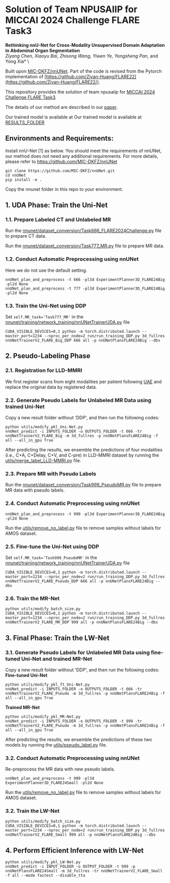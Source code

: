 # Solution of Team NPUSAIIP for MICCAI 2024 Challenge FLARE Task3
**Rethinking nnU-Net for Cross-Modality Unsupervised Domain Adaptation in Abdominal Organ Segmentation** \
*Ziyang Chen, Xiaoyu Bai, Zhisong Wang, Yiwen Ye, Yongsheng Pan*, and Yong Xia* \

Built upon [MIC-DKFZ/nnUNet](https://github.com/MIC-DKFZ/nnUNet).
Part of the code is revised from the Pytorch implementation of [https://github.com/Ziyan-Huang/FLARE22](https://github.com/Ziyan-Huang/FLARE22/).

This repository provides the solution of team npusaiip for [MICCAI 2024 Challenge FLARE Task3](https://www.codabench.org/competitions/2296/). 

The details of our method are described in our [paper](https://openreview.net/forum?id=dI5SeoVkV5). 

Our trained model is available at Our trained model is available at [RESULTS_FOLDER](./RESULTS_FOLDER)

## Environments and Requirements:
Install nnU-Net [1] as below. You should meet the requirements of nnUNet, our method does not need any additional requirements. For more details, please refer to https://github.com/MIC-DKFZ/nnUNet
```
git clone https://github.com/MIC-DKFZ/nnUNet.git
cd nnUNet
pip install -e .
```
Copy the nnunet folder in this repo to your environment.

## 1. UDA Phase: Train the Uni-Net
### 1.1. Prepare Labeled CT and Unlabeled MR
Run the [nnunet/dataset_conversion/Task666_FLARE2024Challenge.py](./nnunet/dataset_conversion/Task666_FLARE2024Challenge.py) file to prepare CT data.

Run the [nnunet/dataset_conversion/Task777_MR.py](./nnunet/dataset_conversion/Task777_MR.py) file to prepare MR data.

### 1.2. Conduct Automatic Preprocessing using nnUNet
Here we do not use the default setting.
```
nnUNet_plan_and_preprocess -t 666 -pl3d ExperimentPlanner3D_FLARE24Big -pl2d None
nnUNet_plan_and_preprocess -t 777 -pl3d ExperimentPlanner3D_FLARE24Big -pl2d None
```

### 1.3. Train the Uni-Net using DDP
Set ```self.MR_task='Task777_MR'``` in the [nnunet/training/network_training/nnUNetTrainerUDA.py](./nnunet/training/network_training/nnUNetTrainerUDA.py) file
```
CUDA_VISIBLE_DEVICES=0,1 python -m torch.distributed.launch --master_port=1234 --nproc_per_node=2 run/run_training_DDP.py 3d_fullres nnUNetTrainerV2_FLARE_Big_DDP 666 all -p nnUNetPlansFLARE24Big --dbs
```

## 2. Pseudo-Labeling Phase
### 2.1. Registration for LLD-MMRI
We first register scans from eight modalities per patient following [UAE](https://github.com/alibaba-damo-academy/self-supervised-anatomical-embedding-v2/) and replace the original data by registered data.

### 2.2. Generate Pseudo Labels for Unlabeled MR Data using trained Uni-Net
Copy a new result folder without 'DDP', and then run the following codes:
```
python utils/modify_pkl_Uni-Net.py
nnUNet_predict -i INPUTS_FOLDER -o OUTPUTS_FOLDER -t 666 -tr nnUNetTrainerV2_FLARE_Big -m 3d_fullres -p nnUNetPlansFLARE24Big -f all --all_in_gpu True 
```
After predicting the results, we ensemble the predictions of four modalities (i.e., C+A, C+Delay, C+V, and C-pre) in LLD-MMRI dataset by running the [utils/merge_label_LLD-MMRI.py](./utils/merge_label_LLD-MMRI.py) file.

### 2.3. Prepare MR with Pseudo Labels
Run the [nnunet/dataset_conversion/Task999_PseudoMR.py](./nnunet/dataset_conversion/Task999_PseudoMR.py) file to prepare MR data with pseudo labels.

### 2.4. Conduct Automatic Preprocessing using nnUNet
```
nnUNet_plan_and_preprocess -t 999 -pl3d ExperimentPlanner3D_FLARE24Big -pl2d None
```
Run the [utils/remove_no_label.py](./utils/remove_no_label.py) file to remove samples without labels for AMOS dataset.

### 2.5. Fine-tune the Uni-Net using DDP
Set ```self.MR_task='Task999_PseudoMR'``` in the [nnunet/training/network_training/nnUNetTrainerUDA.py](./nnunet/training/network_training/nnUNetTrainerUDA.py) file
```
CUDA_VISIBLE_DEVICES=0,1 python -m torch.distributed.launch --master_port=1234 --nproc_per_node=2 run/run_training_DDP.py 3d_fullres nnUNetTrainerV2_FLARE_Pseudo_DDP 666 all -p nnUNetPlansFLARE24Big --dbs
```

### 2.6. Train the MR-Net
```
python utils/modify_batch_size.py
CUDA_VISIBLE_DEVICES=0,1 python -m torch.distributed.launch --master_port=1234 --nproc_per_node=2 run/run_training_DDP.py 3d_fullres nnUNetTrainerV2_FLARE_MR_DDP 999 all -p nnUNetPlansFLARE24Big --dbs
```

## 3. Final Phase: Train the LW-Net
### 3.1. Generate Pseudo Labels for Unlabeled MR Data using fine-tuned Uni-Net and trained MR-Net
Copy a new result folder without 'DDP', and then run the following codes:
**Fine-tuned Uni-Net**
```
python utils/modify_pkl_ft_Uni-Net.py
nnUNet_predict -i INPUTS_FOLDER -o OUTPUTS_FOLDER -t 666 -tr nnUNetTrainerV2_FLARE_Pseudo -m 3d_fullres -p nnUNetPlansFLARE24Big -f all --all_in_gpu True 
```
**Trained MR-Net**
```
python utils/modify_pkl_MR-Net.py
nnUNet_predict -i INPUTS_FOLDER -o OUTPUTS_FOLDER -t 999 -tr nnUNetTrainerV2_FLARE_Pseudo -m 3d_fullres -p nnUNetPlansFLARE24Big -f all --all_in_gpu True 
```
After predicting the results, we ensemble the predictions of these two models by running the [utils/pseudo_label.py](./utils/pseudo_label.py) file.

### 3.2. Conduct Automatic Preprocessing using nnUNet
Re-preprocess the MR data with new pseudo labels.
```
nnUNet_plan_and_preprocess -t 999 -pl3d ExperimentPlanner3D_FLARE24Small -pl2d None
```
Run the [utils/remove_no_label.py](./utils/remove_no_label.py) file to remove samples without labels for AMOS dataset.

### 3.2. Train the LW-Net
```
python utils/modify_batch_size.py
CUDA_VISIBLE_DEVICES=0,1 python -m torch.distributed.launch --master_port=1234 --nproc_per_node=2 run/run_training_DDP.py 3d_fullres nnUNetTrainerV2_FLARE_Small 999 all -p nnUNetPlansFLARE24Big --dbs
```

## 4. Perform Efficient Inference with LW-Net
```
python utils/modify_pkl_LW-Net.py
nnUNet_predict -i INPUT_FOLDER -o OUTPUT_FOLDER -t 999 -p nnUNetPlansFLARE24Small -m 3d_fullres -tr nnUNetTrainerV2_FLARE_Small -f all --mode fastest --disable_tta
```
